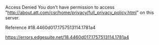 Access Denied
You don't have permission to access "http://about.att.com/csr/home/privacy/full_privacy_policy.html" on this server.

Reference #18.4460d017.1757513114.1781a4

https://errors.edgesuite.net/18.4460d017.1757513114.1781a4